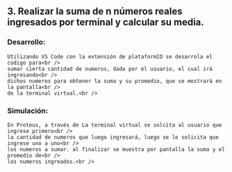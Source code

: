 
## 3. Realizar la suma de n números reales ingresados por terminal y calcular su media.

### Desarrollo:
	Utilizando VS Code con la extensión de plataformIO se desarrola el codigo para<br />
	sumar cierta cantidad de numeros, dada por el usuario, el cual irá ingresando<br />
	dichos numeros para obtener la suma y su promedio, que se mostrará en la pantalla<br />
	de la terminal virtual.<br />
### Simulación:	
	En Proteus, a través de La terminal virtual se solcita al usuario que ingrese primero<br />
	la cantidad de numeros que luego ingresará, luego se le solicita que ingrese uno a uno<br />
	los numeros a sumar. al finalizar se muestra por pantalla la suma y el promedio de<br />
	los numeros ingreados.<br />
